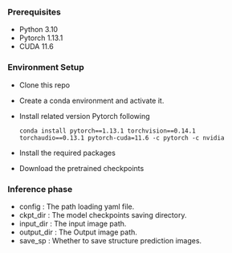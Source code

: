 ### Prerequisites 

* Python 3.10
* Pytorch 1.13.1
* CUDA 11.6

### Environment Setup

* Clone this repo

* Create a conda environment and activate it.

* Install related version Pytorch following

  ```
  conda install pytorch==1.13.1 torchvision==0.14.1 torchaudio==0.13.1 pytorch-cuda=11.6 -c pytorch -c nvidia
  ```

* Install the required packages

* Download the pretrained checkpoints

### Inference phase

* config : The path loading yaml file.
* ckpt_dir : The model checkpoints saving directory.
* input_dir : The input image path.
* output_dir : The Output image path.
* save_sp : Whether to save structure prediction images.